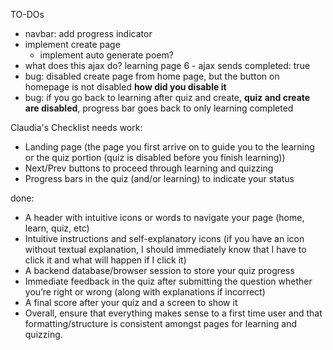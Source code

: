 TO-DOs
- navbar: add progress indicator
- implement create page
    - implement auto generate poem?
- what does this ajax do? learning page 6 - ajax sends completed: true
- bug: disabled create page from home page, but the button on homepage is not disabled **how did you disable it**
- bug: if you go back to learning after quiz and create, **quiz and create are disabled**, progress bar goes back to only learning completed

Claudia's Checklist
needs work:
- Landing page (the page you first arrive on to guide you to the learning or the quiz portion (quiz is disabled before you finish learning))
- Next/Prev buttons to proceed through learning and quizzing
- Progress bars in the quiz (and/or learning) to indicate your status

done: 
- A header with intuitive icons or words to navigate your page (home, learn, quiz, etc)
- Intuitive instructions and self-explanatory icons (if you have an icon without textual explanation, I should immediately know that I have to click it and what will happen if I click it)
- A backend database/browser session to store your quiz progress
- Immediate feedback in the quiz after submitting the question whether you’re right or wrong (along with explanations if incorrect)
- A final score after your quiz and a screen to show it
- Overall, ensure that everything makes sense to a first time user and that formatting/structure is consistent amongst pages for learning and quizzing.